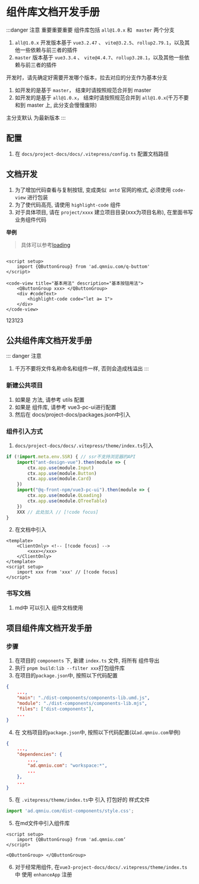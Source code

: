 # 组件库文档开发手册

:::danger 注意
重要重要重要
组件库包括 `all@1.0.x` 和 ` master` 两个分支
1. `all@1.0.x` 开发版本基于 `vue3.2.47` 、 `vite@3.2.5`、`rollup2.79.1`，以及其他一些依赖与前三者的插件
2. `master` 版本基于 `vue3.3.4` 、 `vite@4.4.7`、`rollup3.28.1`，以及其他一些依赖与前三者的插件

开发时，请先确定好需要开发哪个版本，拉去对应的分支作为基本分支
1. 如开发的是基于 `master`， 结束时请按照规范合并到 master
2. 如开发的是基于 `all@1.0.x`， 结束时请按照规范合并到 `all@1.0.x`(千万不要和到 master 上, 此分支会慢慢废除)

主分支默认 为最新版本
::: 

## 配置
1. 在 `docs/project-docs/docs/.vitepress/config.ts` 配置文档路径

## 文档开发

1. 为了增加代码查看与复制按钮, 变成类似` antd` 官网的格式, 必须使用 `code-view` 进行包装
2. 为了使代码高亮, 请使用 `highlight-code` 组件
3. 对于具体项目, 请在 `project/xxxx` 建立项目目录(xxx为项目名称), 在里面书写 业务组件代码

**举例**
> 具体可以参考[loading](/packages/vue3-pc-ui/q-loading)

```vue

<script setup>
    import {QButtonGroup} from 'ad.qmniu.com/q-buttom'
</script>

<code-view title="基本用法" description="基本按钮用法">
    <QButtonGroup xxx> </QButtonGroup>
    <div #codeText>
        <highlight-code code="let a= 1">
    </div>
</code-view>

```



<code-view title="基本用法" description="基本按钮用法">
    <div xxx>123123 </div>
    <template #codeText>
        <highlight-code code="let a= 1"/>
    </template>
</code-view>

## 公共组件库文档开发手册

::: danger 注意
1. 千万不要将文件名称命名和组件一样, 否则会造成栈溢出
:::

### 新建公共项目
1. 如果是 方法, 请参考 utils 配置
2. 如果是 组件库, 请参考 vue3-pc-ui进行配置
3. 然后在 docs/project-docs/packages.json中引入

### 组件引入方式
1. `docs/project-docs/docs/.vitepress/theme/index.ts`引入
```js
if (!import.meta.env.SSR) { // ssr不支持浏览器的API
    import("ant-design-vue").then(module => {
        ctx.app.use(module.Input)
        ctx.app.use(module.Button)
        ctx.app.use(module.Card)
    })
    import("@q-front-npm/vue3-pc-ui").then(module => {
        ctx.app.use(module.QLoading)
        ctx.app.use(module.QTreeTable)
    })
    XXX // 此处加入 // [!code focus]
}
```
2. 在文档中引入
```vue
<template>
    <ClientOnly> <!-- [!code focus] -->
        <xxx></xxx>
    </ClientOnly>
</template>
<script setup>
    import xxx from 'xxx' // [!code focus]
</script>
```

### 书写文档
1. md中 可以引入 组件文档使用

## 项目组件库文档开发手册
### 步骤
1. 在项目的 `components` 下, 新建 `index.ts` 文件, 将所有 组件导出
2. 执行 `pnpm build:lib --filter xxx`打包组件库
3. 在项目的`package.json`中, 按照以下代码配置
```json
{
    ...,
    "main": "./dist-components/components-lib.umd.js",
    "module": "./dist-components/components-lib.mjs",
    "files": ["dist-components"],
    ...
}
```
4. 在 文档项目的`package.json`中, 按照以下代码配置(以`ad.qmniu.com`举例)
```json
{
    ...,
    "dependencies": {
        ...,
        "ad.qmniu.com": "workspace:*",
        ...
    },
    ...
}
```
5. 在 `.vitepress/theme/index.ts`中 引入 打包好的 样式文件
```js
import 'ad.qmniu.com/dist-components/style.css';
```
5. 在md文件中引入组件库
```vue
<script setup>
    import {QButtonGroup} from 'ad.qmniu.com‘
</script>

<QButtonGroup> </QButtonGroup>

```

6. 对于经常用组件, 在`vue3-project-docs/docs/.vitepress/theme/index.ts` 中 使用 `enhanceApp` 注册
